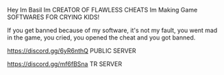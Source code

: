 Hey Im Basil
Im CREATOR OF FLAWLESS CHEATS
Im Making Game SOFTWARES FOR CRYING KIDS!

If you get banned because of my software, it's not my fault, you went mad in the game, you cried, you opened the cheat and you got banned.


https://discord.gg/6yR6nthQ PUBLIC SERVER

https://discord.gg/mf6fBSna TR SERVER
